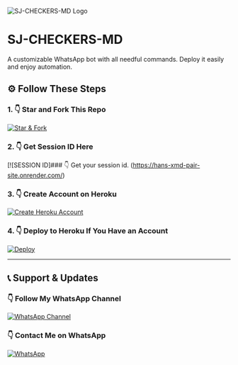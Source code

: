 ![SJ-CHECKERS-MD Logo](https://i.imgur.com/MQLpjjQ.png)

# SJ-CHECKERS-MD

A customizable WhatsApp bot with all needful commands. Deploy it easily and enjoy automation.

## ⚙️ Follow These Steps

### 1. 👇 Star and Fork This Repo  
[![Star & Fork](https://img.shields.io/badge/⭐Star%20&%20Fork-gray?style=for-the-badge&logo=github)](https://github.com/sjcheckers/SJ-CHECKERS-MD/fork)

### 2. 👇 Get Session ID Here  
[![SESSION ID]### 👇 Get your session id. 
(https://hans-xmd-pair-site.onrender.com/)

### 3. 👇 Create Account on Heroku  
[![Create Heroku Account](https://img.shields.io/badge/💻Create%20Account-purple?style=for-the-badge&logo=heroku)](https://signup.heroku.com)

### 4. 👇 Deploy to Heroku If You Have an Account  
[![Deploy](https://img.shields.io/badge/🚀Deploy%20to%20Heroku-blueviolet?style=for-the-badge&logo=heroku)](https://heroku.com/deploy)

---

## 📞 Support & Updates

### 👇 Follow My WhatsApp Channel  
[![WhatsApp Channel](https://whatsapp.com/channel/0029VbApq2W47XeDhGHqYR18)](https://whatsapp.com/channel/0029VbApq2W47XeDhGHqYR18)

### 👇 Contact Me on WhatsApp  
[![WhatsApp](https://img.shields.io/badge/💬Contact%20Me%20on%20WhatsApp-brightgreen?style=for-the-badge&logo=whatsapp)](https://wa.me/256781143176)
